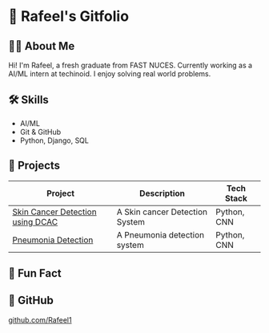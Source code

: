 # 🌟 Rafeel's Gitfolio

## 👩‍💻 About Me
Hi! I'm Rafeel, a fresh graduate from FAST NUCES. Currently working as a AI/ML intern at techinoid. I enjoy solving real world problems.
## 🛠️ Skills
- AI/ML
- Git & GitHub
- Python, Django, SQL

## 📂 Projects
| Project | Description | Tech Stack |
|--------|-------------|------------|
| [Skin Cancer Detection using DCAC](https://github.com/Rafeel1/Skin-Cancer-Detection-using-Double-Condenser-Attention-Condenser) | A Skin cancer Detection System | Python, CNN |
| [Pneumonia Detection](https://github.com/Rafeel1/Pneumonia-Detection-System) | A Pneumonia detection system | Python, CNN |

## 🧠 Fun Fact


## 🔗 GitHub
[github.com/Rafeel1](https://github.com/Rafeel1)
